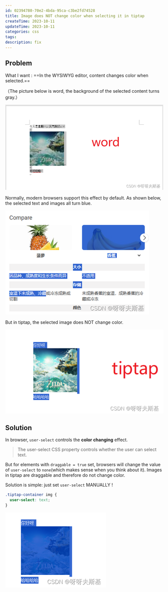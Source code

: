 ```yaml
---
id: 02394780-70e2-4bda-95ca-c3be2fd74528
title: Image does NOT change color when selecting it in tiptap
createTime: 2023-10-11
updateTime: 2023-10-11
categories: css
tags:
description: fix
---
```


## Problem

What I want : ==In the WYSIWYG editor, content changes color when selected.==

（The picture below is word, the background of the selected content turns gray.）

![在这里插入图片描述](..\post-assets\f7de6bf6-b359-4816-bf65-1a93c2c2ca5a.png)

Normally, modern browsers support this effect by default. As shown below, the selected text and images all turn blue.

![在这里插入图片描述](..\post-assets\cc965f94-0561-4628-ba80-54d2764065f2.png)

But in tiptap, the selected image does NOT change color.

![在这里插入图片描述](..\post-assets\16068e83-325c-41ff-95ce-3dc0c1b4532e.png)

## Solution

In browser, `user-select` controls the **color changing** effect.

> The user-select CSS property controls whether the user can select text.

But for elements with `draggable = true` set, browsers will change the value of `user-select` to `none`(which makes sense when you think about it). Images in tiptap are draggable and therefore do not change color.

Solution is simple: just set `user-select` MANUALLY !

```css
.tiptap-container img {
  user-select: text;
}
```

![在这里插入图片描述](..\post-assets\b773e58a-cbe8-4c2c-a3e4-48c2bed604c5.png)
